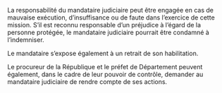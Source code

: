 La responsabilité du mandataire judiciaire peut être engagée en cas de mauvaise exécution, d’insuffisance ou de faute dans l’exercice de cette mission. S’il est reconnu responsable d’un préjudice à l’égard de la personne protégée, le mandataire judiciaire pourrait être condamné à l’indemniser.
<br/>

Le mandataire s’expose également à un retrait de son habilitation.

Le procureur de la République et le préfet de Département peuvent également, dans le cadre de leur pouvoir de contrôle, demander au mandataire judiciaire de rendre compte de ses actions.
